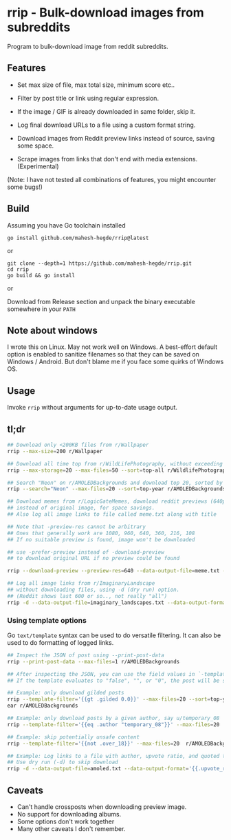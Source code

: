 # rrip - Bulk-download images from subreddits

Program to bulk-download image from reddit subreddits.

## Features

* Set max size of file, max total size, minimum score etc..

* Filter by post title or link using regular expression.

* If the image / GIF is already downloaded in same folder, skip it.

* Log final download URLs to a file using a custom format string.

* Download images from Reddit preview links instead of source, saving some space.

* Scrape images from links that don't end with media extensions. (Experimental)

(Note: I have not tested all combinations of features, you might encounter some bugs!)

## Build
Assuming you have Go toolchain installed

```
go install github.com/mahesh-hegde/rrip@latest
```

or

```
git clone --depth=1 https://github.com/mahesh-hegde/rrip.git
cd rrip
go build && go install
```

or

Download from Release section and unpack the binary executable somewhere in your `PATH`

## Note about windows
I wrote this on Linux. May not work well on Windows. A best-effort default option is enabled to sanitize filenames so that they can be saved on Windows / Android. But don't blame me if you face some quirks of Windows OS. 

## Usage
Invoke `rrip` without arguments for up-to-date usage output.

## tl;dr

```sh
## Download only <200KB files from r/Wallpaper
rrip --max-size=200 r/Wallpaper

## Download all time top from r/WildLifePhotography, without exceeding 20MB storage or 50 files
rrip --max-storage=20 --max-files=50 --sort=top-all r/WildlifePhotography

## Search "Neon" on r/AMOLEDBackgrounds and download top 20, sorted by top voted in past one year
rrip --search="Neon" --max-files=20 --sort=top-year r/AMOLEDBackgrounds

## Download memes from r/LogicGateMemes, download reddit previews (640p)
## instead of original image, for space savings.
## Also log all image links to file called meme.txt along with title

## Note that -preview-res cannot be arbitrary
## Ones that generally work are 1080, 960, 640, 360, 216, 108
## If no suitable preview is found, image won't be downloaded

## use -prefer-preview instead of -download-preview 
## to download original URL if no preview could be found

rrip --download-preview --preview-res=640 --data-output-file=meme.txt --data-output-format="{{.final_url}} {{.title}}" r/LogicGateMemes

## Log all image links from r/ImaginaryLandscape
## without downloading files, using -d (dry run) option.
## (Reddit shows last 600 or so.., not really "all")
rrip -d --data-output-file=imaginary_landscapes.txt --data-output-format="{{.score}} {{.final_url}} {{.quoted_title}} {{.author}}" r/ImaginaryLandscapes
```

### Using template options
Go `text/template` syntax can be used to do versatile filtering. It can also be used to do formatting of logged links.

```sh
## Inspect the JSON of post using --print-post-data
rrip --print-post-data --max-files=1 r/AMOLEDBackgrounds

## After inspecting the JSON, you can use the field values in `-template-filter` to filter based on any attribute.
## If the template evaluates to "false", "", or "0", the post will be skipped by rrip

## Example: only download gilded posts
rrip --template-filter='{{gt .gilded 0.0}}' --max-files=20 --sort=top-y
ear r/AMOLEDBackgrounds

## Example: only download posts by a given author, say u/temporary_08
rrip --template-filter='{{eq .author "temporary_08"}}' --max-files=20  r/AMOLEDBackgrounds

## Example: skip potentially unsafe content
rrip --template-filter='{{not .over_18}}' --max-files=20  r/AMOLEDBackgrounds

## Example: Log links to a file with author, upvote ratio, and quoted title.
## Use dry run (-d) to skip download
rrip -d --data-output-file=amoled.txt --data-output-format='{{.upvote_ratio}} {{.author}} {{.quoted_title}}' r/AMOLEDBackgrounds
```

## Caveats
* Can't handle crossposts when downloading preview image.
* No support for downloading albums.
* Some options don't work together
* Many other caveats I don't remember.
